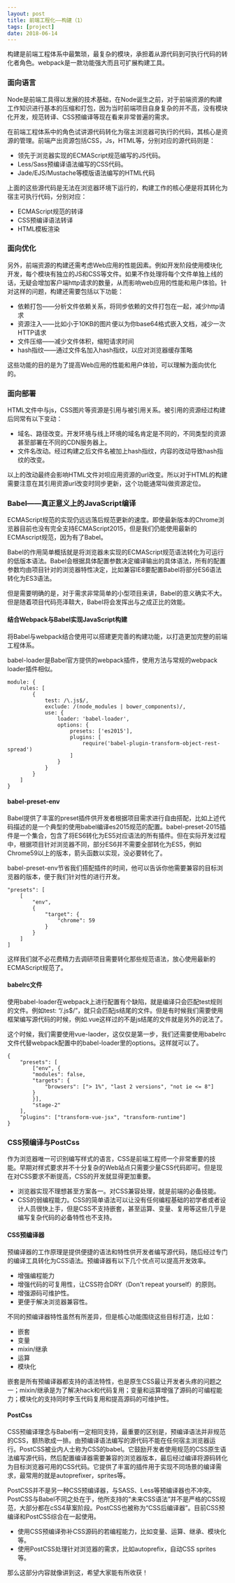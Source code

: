 ```yaml
---
layout: post
title: 前端工程化——构建（1）
tags: [project]
date: 2018-06-14
---
```


构建是前端工程体系中最繁琐，最复杂的模块，承担着从源代码到可执行代码的转化者角色。webpack是一款功能强大而且可扩展构建工具。

### 面向语言

Node是前端工具得以发展的技术基础，在Node诞生之前，对于前端资源的构建工作知识进行基本的压缩和打包，因为当时前端项目自身复杂的并不高，没有模块化开发，规范转译、CSS预编译等现在看来非常普遍的需求。

在前端工程体系中的角色试讲源代码转化为宿主浏览器可执行的代码，其核心是资源的管理。前端产出资源包括CSS，Js，HTML等，分别对应的源代码则是：

- 领先于浏览器实现的ECMAScript规范编写的JS代码。
- Less/Sass预编译语法编写的CSS代码。
- Jade/EJS/Mustache等模版语法编写的HTML代码

上面的这些源代码是无法在浏览器环境下运行的，构建工作的核心便是将其转化为宿主可执行代码，分别对应：

- ECMAScript规范的转译
- CSS预编译语法转译
- HTML模板渲染

### 面向优化

另外，前端资源的构建还需考虑Web应用的性能因素。例如开发阶段使用模块化开发，每个模块有独立的JS和CSS等文件。如果不作处理将每个文件单独上线的话，无疑会增加客户端http请求的数量，从而影响web应用的性能和用户体验。针对这样的问题，构建还需要包括以下功能：

- 依赖打包——分析文件依赖关系，将同步依赖的文件打包在一起，减少http请求
- 资源注入——比如小于10KB的图片便以为你base64格式嵌入文档，减少一次HTTP请求
- 文件压缩——减少文件体积，缩短请求时间
- hash指纹——通过文件名加入hash指纹，以应对浏览器缓存策略

这些功能的目的是为了提高Web应用的性能和用户体验，可以理解为面向优化的。

### 面向部署

HTML文件中与js，CSS图片等资源是引用与被引用关系。被引用的资源经过构建后同常有以下变动：

- 域名、路径改变。开发环境与线上环境的域名肯定是不同的，不同类型的资源甚至部署在不同的CDN服务器上。
- 文件名改动。经过构建之后文件名被加上hash指纹，内容的改动导致hash指纹的改变。

以上的改动最终会影响HTML文件对呗应用资源的url改变。所以对于HTML的构建需要注意在其引用资源url改变时同步更新，这个功能通常叫做资源定位。

### Babel——真正意义上的JavaScript编译

ECMAScript规范的实现仍远远落后规范更新的速度。即使最新版本的Chrome浏览器目前也没有完全支持ECMAScript2015，但是我们仍能使用最新的ECMAscript规范，因为有了Babel。

Babel的作用简单概括就是将浏览器未实现的ECMAScript规范语法转化为可运行的低版本语法。Babel会根据具体配置参数决定编译输出的具体语法，所有的配置参数均由项目针对的浏览器特性决定，比如兼容IE8要配置Babel将部分ES6语法转化为ES3语法。

但是需要明确的是，对于需求非常简单的小型项目来讲，Babel的意义确实不大。但是随着项目代码亮泽鞥大，Babel将会发挥出与之成正比的效能。

#### 结合Webpack与Babel实现JavaScript构建

将Babel与webpack结合使用可以搭建更完善的构建功能，以打造更加完整的前端工程体系。

babel-loader是Babel官方提供的webpack插件，使用方法与常规的webpack loader插件相似。

    module: {
        rules: [
            {
                test: /\.js$/,
                exclude: /(node_modules | bower_components)/,
                use: {
                    loader: 'babel-loader',
                    options: {
                        presets: ['es2015'],
                        plugins: [
                            require('babel-plugin-transform-object-rest-spread')
                        ]
                    }
                }
            }
        ]
    }

#### babel-preset-env

Babel提供了丰富的preset插件供开发者根据项目需求进行自由搭配，比如上述代码描述的是一个典型的使用babel编译es2015规范的配置。babel-preset-2015插件是一个集合，包含了将ES6转化为ES5对应语法的所有插件。但在实际开发过程中，根据项目针对浏览器不同，部分ES6并不需要全部转化为ES5，例如Chrome59以上的版本，箭头函数以实现，没必要转化了。

babel-preset-env节省我们搭配插件的时间，他可以告诉你他需要兼容的目标浏览器的版本，便于我们针对性的进行开发。

    "presets": [
        [
            "env",
            {
                "target": {
                    "chrome": 59
                }
            }
        ]
    ]

这样我们就不必花费精力去调研项目需要转化那些规范语法，放心使用最新的ECMAScript规范了。

#### babelrc文件

使用babel-loader在webpack上进行配置有个缺陷，就是编译只会匹配test规则的文件。例如test: “/\.js$/”，就只会匹配js结尾的文件。但是有时候我们需要使用框架编写源代码的时候，例如.vue这样过的不是js结尾的文件就是另外的说法了。

这个时候，我们需要使用vue-laoder，这仅仅是第一步，我们还需要使用babelrc文件代替webpack配置中的babel-loader里的options。这样就可以了。

    {
        "presets": [
            ["env", {
            "modules": false,
            "targets": {
                "browsers": ["> 1%", "last 2 versions", "not ie <= 8"]
            }
            }],
            "stage-2"
        ],
        "plugins": ["transform-vue-jsx", "transform-runtime"]
    }

### CSS预编译与PostCss

作为浏览器唯一可识别编写样式的语言，CSS是前端工程师一个非常重要的技能。早期对样式要求并不十分复杂的Web站点只需要少量CSS代码即可。但是现在对CSS要求不断提高，CSS的开发就显得更加重要。

- 浏览器实现不理想甚至方案各一。对CSS兼容处理，就是前端的必备技能。
- CSS的弱编程能力。CSS的简单语法可以让没有任何编程基础的初学者或者设计人员很快上手，但是CSS不支持嵌套，甚至运算、变量、复用等这些几乎是编写复杂代码的必备特性也不支持。

#### CSS预编译器

预编译器的工作原理是提供便捷的语法和特性供开发者编写源代码，随后经过专门的编译工具转化为CSS语法。预编译器有以下几个优点可以提高开发效率。

- 增强编程能力
- 增强代码的可复用性，让CSS符合DRY（Don't repeat yourself）的原则。
- 增强源码可维护性。
- 更便于解决浏览器兼容性。

不同的预编译器特性虽然有所差异，但是核心功能围绕这些目标打造，比如：

- 嵌套
- 变量
- mixin/继承
- 运算
- 模块化

嵌套是所有预编译器都支持的语法特性，也是原生CSS最让开发者头疼的问题之一；mixin/继承是为了解决hack和代码复用；变量和运算增强了源码的可编程能力；模块化的支持同时李玉代码复用和提高源码的可维护性。

#### PostCss

CSS预编译理念与Babel有一定相同支持，最重要的区别是，预编译语法并非规范的CSS，额热歌成一排。由预编译语法编写的源代码不能在任何宿主浏览器运行。PostCSS被业内人士称为CSS的babel。它鼓励开发者使用规范的CSS原生语法编写源代码，然后配置编译器需要兼容的浏览器版本，最后经过编译将源码转化为目标浏览器可用的CSS代码。它提供了丰富的插件用于实现不同场景的编译需求，最常用的就是autoprefixer，sprites等。

PostCSS并不是另一种CSS预编译器，与SASS、Less等预编译器也不冲突。PostCSS与Babel不同之处在于，他所支持的“未来CSS语法”并不是严格的CSS规范，大部分都在cSS4草案阶段。PostCSS也被称为“CSS后编译器”。目前CSS预编译和PostCSS综合在一起使用。

- 使用CSS预编译弥补CSS源码的若编程能力，比如变量、运算、继承、模块化等。
- 使用PostCSS处理针对浏览器的需求，比如autoprefix，自动CSS sprites等。

那么这部分内容就像讲到这，希望大家能有所收获！